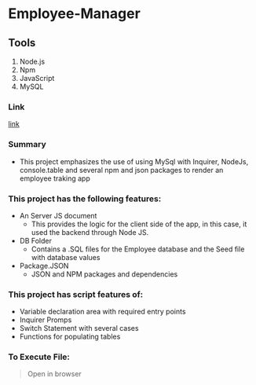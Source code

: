 # Employee-Manager

## Tools
1. Node.js
2. Npm
3. JavaScript
4. MySQL

### Link
[link](https://mcowley1.github.io/employer-manager/)


### Summary
* This project emphasizes the use of using MySql with Inquirer, NodeJs, console.table and several npm  and json packages to render an employee traking app

### This project has the following features: 
* An Server JS document
    * This provides the logic for the client side of the app, in this case, it used the backend through Node JS. 
* DB Folder
    * Contains a .SQL files for the Employee database and the Seed file with database values
* Package.JSON
    * JSON and NPM packages and dependencies 



### This project has script features of:
* Variable declaration area with required entry points
* Inquirer Promps
* Switch Statement with several cases
* Functions for populating tables

### To Execute File:
> Open in browser



